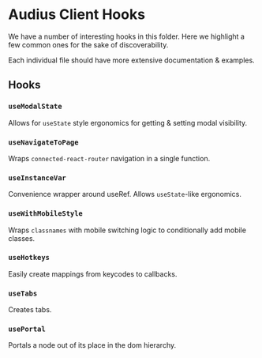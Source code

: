 # Audius Client Hooks

We have a number of interesting hooks in this folder. 
Here we highlight a few common ones for the sake of discoverability.  

Each individual file should have more extensive documentation & examples.

## Hooks
### `useModalState`
Allows for `useState` style ergonomics for getting & setting modal visibility.

### `useNavigateToPage`
Wraps `connected-react-router` navigation in a single function.

### `useInstanceVar`
Convenience wrapper around useRef. Allows `useState`-like ergonomics.

### `useWithMobileStyle`
Wraps `classnames` with mobile switching logic to conditionally add mobile classes.

### `useHotkeys`
Easily create mappings from keycodes to callbacks.

### `useTabs`
Creates tabs.

### `usePortal`
Portals a node out of its place in the dom hierarchy. 

